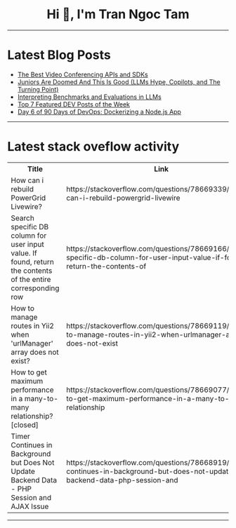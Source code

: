 <h1 align="center">Hi 👋, I'm Tran Ngoc Tam</h1>

---

# Latest Blog Posts 
<!-- BLOG-POST-LIST:START -->
- [The Best Video Conferencing APIs and SDKs](https://dev.to/emilyrobertsatstream/the-best-video-conferencing-apis-and-sdks-2eac)
- [Juniors Are Doomed And This Is Good &lpar;LLMs Hype, Copilots, and The Turning Point&rpar;](https://dev.to/kubeden/juniors-are-doomed-and-this-is-good-llms-hype-copilots-and-the-turning-point-168b)
- [Interpreting Benchmarks and Evaluations in LLMs](https://dev.to/jivaniyash/interpreting-benchmarks-and-evaluations-in-llms-312h)
- [Top 7 Featured DEV Posts of the Week](https://dev.to/devteam/top-7-featured-dev-posts-of-the-week-3jj5)
- [Day 6 of 90 Days of DevOps: Dockerizing a Node.js App](https://dev.to/arbythecoder/day-6-of-90-days-of-devops-dockerizing-a-nodejs-app-2fam)
<!-- BLOG-POST-LIST:END -->

---

# Latest stack oveflow activity
<table>
  <tr><th>Title</th><th>Link</th></tr>
  <!-- STACKOVERFLOW:START --><tr><td>How can i rebuild PowerGrid Livewire?</td><td>https://stackoverflow.com/questions/78669339/how-can-i-rebuild-powergrid-livewire</td></tr><tr><td>Search specific DB column for user input value. If found, return the contents of the entire corresponding row</td><td>https://stackoverflow.com/questions/78669166/search-specific-db-column-for-user-input-value-if-found-return-the-contents-of</td></tr><tr><td>How to manage routes in Yii2 when &#39;urlManager&#39; array does not exist?</td><td>https://stackoverflow.com/questions/78669119/how-to-manage-routes-in-yii2-when-urlmanager-array-does-not-exist</td></tr><tr><td>How to get maximum performance in a many-to-many relationship? [closed]</td><td>https://stackoverflow.com/questions/78669077/how-to-get-maximum-performance-in-a-many-to-many-relationship</td></tr><tr><td>Timer Continues in Background but Does Not Update Backend Data - PHP Session and AJAX Issue</td><td>https://stackoverflow.com/questions/78668919/timer-continues-in-background-but-does-not-update-backend-data-php-session-and</td></tr><!-- STACKOVERFLOW:END -->
</table>

---


